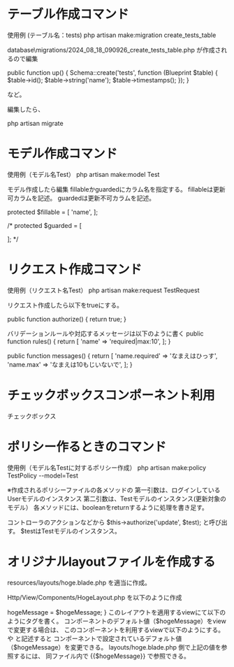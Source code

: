 # テーブル作成コマンド
使用例 (テーブル名：tests)
php artisan make:migration create_tests_table

database\migrations/2024_08_18_090926_create_tests_table.php
が作成されるので編集

public function up()
{
    Schema::create('tests', function (Blueprint $table) {
        $table->id();
        $table->string('name');
        $table->timestamps();
    });
}

など。

編集したら、

php artisan migrate

# モデル作成コマンド
使用例（モデル名Test）
php artisan make:model Test

モデル作成したら編集
fillableかguardedにカラム名を指定する。
fillableは更新可カラムを記述。
guardedは更新不可カラムを記述。

protected $fillable = [
    'name',
];

/*
protected $guarded = [
    
];
*/

# リクエスト作成コマンド
使用例（リクエスト名Test）
php artisan make:request TestRequest

リクエスト作成したら以下をtrueにする。

public function authorize()
{
    return true;
}

バリデーションルールや対応するメッセージは以下のように書く
public function rules()
{
    return [
        'name' => 'required|max:10',
    ];
}

public function messages() {
    return [
        'name.required' => 'なまえはひっす',
        'name.max' => 'なまえは10もじいないで',
    ];
}



# チェックボックスコンポーネント利用
<x-checkbox-input name="hoge[]" value="{{hoge}}" :default="$hoge_default" />チェックボックス

# ポリシー作るときのコマンド
使用例（モデル名Testに対するポリシー作成）
php artisan make:policy TestPolicy --model=Test

※作成されるポリシーファイルの各メソッドの
第一引数は、ログインしているUserモデルのインスタンス
第二引数は、Testモデルのインスタンス(更新対象のモデル）
各メソッドには、booleanをreturnするように処理を書き足す。

コントローラのアクションなどから
$this->authorize('update', $test);
と呼び出す。
$testはTestモデルのインスタンス。

# オリジナルlayoutファイルを作成する

resources/layouts/hoge.blade.php
を適当に作成。

Http/View/Components/HogeLayout.php
を以下のように作成

<?php

namespace App\View\Components;

use Illuminate\View\Component;
use Illuminate\View\View;

class HogeLayout extends Component
{
	public function render(): View
	{
		return view('layouts.hoge');
	}
}

このコンポーネントクラスにデフォルト値を与えたい場合は、コンストラクタをつかってメンバ変数を設定する

public $hogeMessage; // これ無いとviewに値が渡らないので注意

public function __construct($hogeMessage="デフォルトメッセージ") { // view側でこのデフォルト値を変更するには、hoge-messageと記述する
	$this->hogeMessage = $hogeMessage;
}

このレイアウトを適用するviewにて以下のようにタグを書く。

<x-hoge-layout>
</x-hoge-layout>

コンポーネントのデフォルト値（$hogeMessage）をviewで変更する場合は、
このコンポーネントを利用するviewで以下のようにする。

<x-hoge-layout hoge-message="なんとか">
や
<x-hoge-layout :hoge-message="$hoge_message">
と記述すると

コンポーネントで設定されているデフォルト値（$hogeMessage）を変更できる。

layouts/hoge.blade.php
側で上記の値を参照するには、
同ファイル内で
{{$hogeMessage}}
で参照できる。

